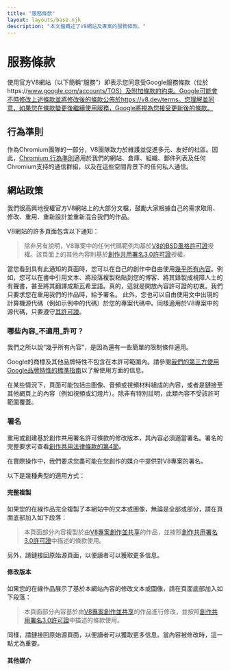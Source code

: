 ```yaml
---
title: "服務條款"
layout: layouts/base.njk
description: "本文檔概述了V8網站及專案的服務條款。"
---
```

# 服務條款

使用官方V8網站（以下簡稱“服務”）即表示您同意受Google服務條款（位於https://www.google.com/accounts/TOS）及附加條款的約束。Google可能會不時修改上述條款並將修改後的條款公佈於https://v8.dev/terms。您理解並同意，如果您在條款變更後繼續使用服務，Google將視為您接受更新後的條款。

## 行為準則

作為Chromium團隊的一部分，V8團隊致力於維護並促進多元、友好的社區。因此，[Chromium 行為準則](https://chromium.googlesource.com/chromium/src/+/main/CODE_OF_CONDUCT.md)適用於我們的網站、倉庫、組織、郵件列表及任何Chromium支持的通信群組，以及在這些空間背景下的任何私人通信。

## 網站政策

我們很高興地授權官方V8網站上的大部分文檔，鼓勵大家根據自己的需求取用、修改、重用、重新設計並重新混合我們的作品。

V8網站的許多頁面包含以下通知：

> 除非另有說明，V8專案中的任何代碼範例均基於[V8的BSD風格許可證](https://chromium.googlesource.com/v8/v8.git/+/main/LICENSE)授權。該頁面上的其他內容則基於[創作共用署名3.0許可證](https://creativecommons.org/licenses/by/3.0/)授權。

當您看到具有此通知的頁面時，您可以在自己的創作中自由使用[幾乎所有內容](#restrictions)。例如，您可以在書中引用文本、將段落複製粘貼到您的博客、將其錄製成視障人士的有聲書，甚至將其翻譯成斯瓦希里語。真的，這就是開放內容許可證的初衷。我們只要求您在重用我們的作品時，給予署名。
此外，您也可以自由使用文中出現的計算機源代碼（例如示例中的代碼）於您的專案代碼中。同樣適用於V8專案中的源代碼，只要遵守[其許可證](https://chromium.googlesource.com/v8/v8.git/+/main/LICENSE)。

### 哪些內容_不適用_許可？

我們之所以說“幾乎所有內容”，是因為還有一些簡單的限制條件適用。

Google的商標及其他品牌特性不包含在本許可範圍內。請參閱[我們的第三方使用Google品牌特性的標準指南](https://www.google.com/permissions/guidelines.html)以了解使用方面的信息。

在某些情況下，頁面可能包括由圖像、音頻或視頻材料組成的內容，或者是鏈接至其他網頁上的內容（例如視頻或幻燈片）。除非有特別註明，此類內容不受該許可範圍覆蓋。

### 署名

重用或創建基於創作共用署名許可條款的修改版本，其內容必須適當署名。署名的完整要求可查看[創作共用法律條款的第4節](https://creativecommons.org/licenses/by/3.0/legalcode)。

在實際操作中，我們要求您盡可能在您創作的媒介中提供對V8專案的署名。

以下是幾種典型的適用方式：

#### 完整複製

如果您的在線作品完全複製了本網站中的文本或圖像，無論是全部或部分，請在頁面底部加入如下段落：

> 本頁面部分內容複製於由[V8專案創作並共享](/terms#site-policies)的作品，並按照[創作共用署名3.0許可證](https://creativecommons.org/licenses/by/3.0/)中描述的條款使用。

另外，請鏈接回原始源頁面，以便讀者可以獲取更多信息。

#### 修改版本

如果您的在線作品展示了基於本網站內容的修改文本或圖像，請在頁面底部加入如下段落：

> 本頁面部分內容基於由[V8專案創作並共享](/terms#site-policies)的作品進行修改，並按照[創作共用署名3.0許可證](https://creativecommons.org/licenses/by/3.0/)中描述的條款使用。

同樣，請鏈接回原始源頁面，以便讀者可以獲取更多信息。當內容被修改時，這一點尤為重要。

#### 其他媒介
